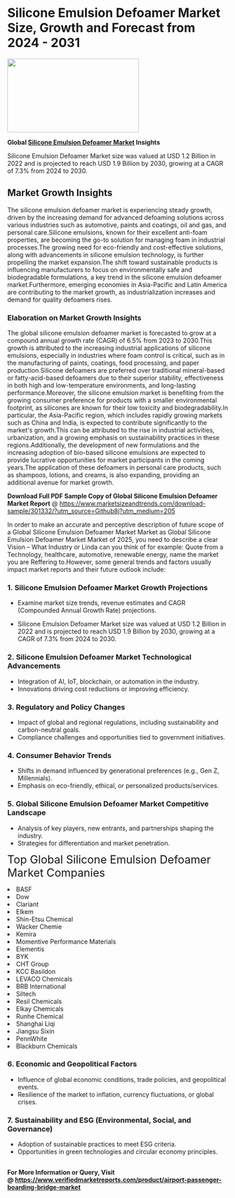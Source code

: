 <H1>Silicone Emulsion Defoamer Market Size, Growth and Forecast from 2024 - 2031</H1><img class="aligncenter size-medium wp-image-584254" src="https://thirdeyenews.in/wp-content/uploads/2024/09/Global-Market-Research-300x168.jpeg" alt="" width="300" height="168" /><p><strong>Global&nbsp;<a href="https://www.marketsizeandtrends.com/download-sample/301332/?utm_source=Github8j?utm_medium=205">Silicone Emulsion Defoamer Market</a> Insights</strong></p><p>Silicone Emulsion Defoamer Market size was valued at USD 1.2 Billion in 2022 and is projected to reach USD 1.9 Billion by 2030, growing at a CAGR of 7.3% from 2024 to 2030.</p><p><h2>Market Growth Insights</h2> The silicone emulsion defoamer market is experiencing steady growth, driven by the increasing demand for advanced defoaming solutions across various industries such as automotive, paints and coatings, oil and gas, and personal care.Silicone emulsions, known for their excellent anti-foam properties, are becoming the go-to solution for managing foam in industrial processes.The growing need for eco-friendly and cost-effective solutions, along with advancements in silicone emulsion technology, is further propelling the market expansion.The shift toward sustainable products is influencing manufacturers to focus on environmentally safe and biodegradable formulations, a key trend in the silicone emulsion defoamer market.Furthermore, emerging economies in Asia-Pacific and Latin America are contributing to the market growth, as industrialization increases and demand for quality defoamers rises.<h3>Elaboration on Market Growth Insights</h3> The global silicone emulsion defoamer market is forecasted to grow at a compound annual growth rate (CAGR) of 6.5% from 2023 to 2030.This growth is attributed to the increasing industrial applications of silicone emulsions, especially in industries where foam control is critical, such as in the manufacturing of paints, coatings, food processing, and paper production.Silicone defoamers are preferred over traditional mineral-based or fatty-acid-based defoamers due to their superior stability, effectiveness in both high and low-temperature environments, and long-lasting performance.Moreover, the silicone emulsion market is benefiting from the growing consumer preference for products with a smaller environmental footprint, as silicones are known for their low toxicity and biodegradability.In particular, the Asia-Pacific region, which includes rapidly growing markets such as China and India, is expected to contribute significantly to the market's growth.This can be attributed to the rise in industrial activities, urbanization, and a growing emphasis on sustainability practices in these regions.Additionally, the development of new formulations and the increasing adoption of bio-based silicone emulsions are expected to provide lucrative opportunities for market participants in the coming years.The application of these defoamers in personal care products, such as shampoos, lotions, and creams, is also expanding, providing an additional avenue for market growth.<p><span class=""><strong>Download Full PDF Sample Copy of Global Silicone Emulsion Defoamer Market Report</strong> @ <a href="https://www.marketsizeandtrends.com/download-sample/301332/?utm_source=Github8j?utm_medium=205" target="_blank">https://www.marketsizeandtrends.com/download-sample/301332/?utm_source=Github8j?utm_medium=205</a></span></p><p>In order to make an accurate and perceptive description of future scope of a Global&nbsp;Silicone Emulsion Defoamer Market Market as Global&nbsp;Silicone Emulsion Defoamer Market Market of 2025, you need to describe a clear Vision &ndash; What Industry or Linda can you think of for example: Quote from a Technology, healthcare, automotive, renewable energy, name the market you are Reffering to.However, some general trends and factors usually impact market reports and their future outlook include:</p><h3>1.&nbsp;<strong>Silicone Emulsion Defoamer Market Growth Projections</strong></h3><ul><li>Examine market size trends, revenue estimates and CAGR (Compounded Annual Growth Rate) projections.</li><li><p>Silicone Emulsion Defoamer Market size was valued at USD 1.2 Billion in 2022 and is projected to reach USD 1.9 Billion by 2030, growing at a CAGR of 7.3% from 2024 to 2030.</p></li></ul><h3>2.&nbsp;<strong>Silicone Emulsion Defoamer Market Technological Advancements</strong></h3><ul><li>Integration of AI, IoT, blockchain, or automation in the industry.</li><li>Innovations driving cost reductions or improving efficiency.</li></ul><h3>3.&nbsp;<strong>Regulatory and Policy Changes</strong></h3><ul><li>Impact of global and regional regulations, including sustainability and carbon-neutral goals.</li><li>Compliance challenges and opportunities tied to government initiatives.</li></ul><h3>4.&nbsp;<strong>Consumer Behavior Trends</strong></h3><ul><li>Shifts in demand influenced by generational preferences (e.g., Gen Z, Millennials).</li><li>Emphasis on eco-friendly, ethical, or personalized products/services.</li></ul><h3>5.&nbsp;<strong>Global Silicone Emulsion Defoamer Market Competitive Landscape</strong></h3><ul><li>Analysis of key players, new entrants, and partnerships shaping the industry.</li><li>Strategies for differentiation and market penetration.</li></ul><p data-pm-slice="1 1 []"><span style="color: inherit; font-family: inherit; font-size: 25px;">Top Global Silicone Emulsion Defoamer Market Companies</span></p><div class="" data-test-id=""><p><li>BASF</li><li> Dow</li><li> Clariant</li><li> Elkem</li><li> Shin-Etsu Chemical</li><li> Wacker Chemie</li><li> Kemira</li><li> Momentive Performance Materials</li><li> Elementis</li><li> BYK</li><li> CHT Group</li><li> KCC Basildon</li><li> LEVACO Chemicals</li><li> BRB International</li><li> Siltech</li><li> Resil Chemicals</li><li> Elkay Chemicals</li><li> Runhe Chemical</li><li> Shanghai Liqi</li><li> Jiangsu Sixin</li><li> PennWhite</li><li> Blackburn Chemicals</li></p></div><h3>6.&nbsp;<strong>Economic and Geopolitical Factors</strong></h3><ul><li>Influence of global economic conditions, trade policies, and geopolitical events.</li><li>Resilience of the market to inflation, currency fluctuations, or global crises.</li></ul><h3>7.&nbsp;<strong>Sustainability and ESG (Environmental, Social, and Governance)</strong></h3><ul><li>Adoption of sustainable practices to meet ESG criteria.</li><li>Opportunities in green technologies and circular economy principles.</li></ul><h2><strong style="font-size: 14px;">For More Information or Query, Visit @&nbsp;</strong><a style="background-color: #ffffff; font-size: 14px;" href="https://www.marketsizeandtrends.com/report/silicone-emulsion-defoamer-market/" target="_blank">https://www.verifiedmarketreports.com/product/airport-passenger-boarding-bridge-market</a></h2>